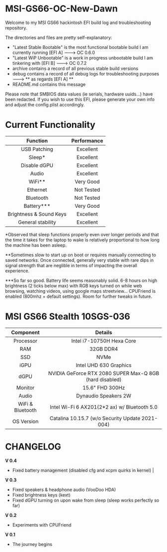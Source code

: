 # MSI-GS66-OC-New-Dawn

Welcome to my MSI GS66 hackintosh EFI build log and troubleshooting repository.

The directories and files are pretty self-explanatory:

- "Latest Stable Bootable" is the most functional bootable build I am currently running [EFI A] ---> OC 0.6.0
- "Latest WiP Unbootable" is a work in progress unbootable build I am tinkering with [EFI B] ---> OC 0.7.2
- archive contains a record of all previous stable build versions
- debug contains a record of all debug logs for troubleshooting purposes ---> ** as regards [EFI A] **
- README.md contains this message

Please note that SMBIOS data values (ie serials, hardware uuids...) have been redacted. If you wish to use this EFI, 
please generate your own info and adjust the config.plist accordingly.

# Current Functionality

| Function | Performance |
|:-: |:-: |
| USB Patching | Excellent |
| Sleep* | Excellent |
| Disable dGPU | Excellent |
| Audio | Excellent |
| WiFi** | Very Good |
| Ethernet | Not Tested |
| Bluetooth | Not Tested |
| Battery*** | Very Good |
| Brightness & Sound Keys | Excellent |
| General stability | Excellent |

*Observed that sleep functions properly even over longer periods and that the time it takes for the laptop to wake is relatively proportional to how long the machine has been asleep.

**Sometimes slow to start up on boot or requires manually connecting to saved networks. Once connected, generally very stable with rare dips in signal strength that are neglible in terms of impacting the overall experience.

***So far so good. Battery life seems reasonably solid. 6-8 hours on high brightness (2 ticks below max) with RGB keys turned on while web browsing, watching videos, using google maps streetview... CPUFriend is enabled (800mhz + default settings). Room for further tweaks in future.

# MSI GS66 Stealth 10SGS-036

| Component | Details |
|:-: |:-: |
| Processor | Intel i7-10750H Hexa Core |
| RAM | 32GB DDR4 |
| SSD | NVMe |
| iGPU | Intel UHD 630 Graphics |
| dGPU | NVIDIA GeForce RTX 2080 SUPER Max-Q 8GB (hard disabled) |
| Monitor | 15.6" FHD 300Hz |
| Audio | Dynaudio Speakers 2W |
| WiFi & Bluetooth | Intel Wi-Fi 6 AX201(2*2 ax) w/ Bluetooth 5.0 |
| OS Version | Catalina 10.15.7 (w/o Security Update 2021-004) |

# CHANGELOG

**V 0.4**

- Fixed battery management (disabled cfg and xcpm quirks in kernel) |

**V 0.3**

- Fixed speakers & headphone audio (VooDoo HDA)
- Fixed brightness keys (kext)
- Fixed dGPU turning on upon wake from sleep (sleep works perfectly so far)

**V 0.2**

- Experiments with CPUFriend

**V 0.1**

- The journey begins
